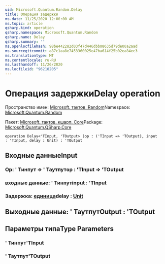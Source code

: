 ```yaml
---
uid: Microsoft.Quantum.Random.Delay
title: Операция задержки
ms.date: 11/25/2020 12:00:00 AM
ms.topic: article
qsharp.kind: operation
qsharp.namespace: Microsoft.Quantum.Random
qsharp.name: Delay
qsharp.summary: ''
ms.openlocfilehash: 98be442282d03f47d446dbb08635d79de00a2aad
ms.sourcegitcommit: a87c1aa8e7453360025e47ba614f25b02ea84ec3
ms.translationtype: MT
ms.contentlocale: ru-RU
ms.lasthandoff: 11/26/2020
ms.locfileid: "96210205"
---
```

# <a name="delay-operation"></a><span data-ttu-id="46cfa-102">Операция задержки</span><span class="sxs-lookup"><span data-stu-id="46cfa-102">Delay operation</span></span>

<span data-ttu-id="46cfa-103">Пространство имен: [Microsoft. тактов. Random](xref:Microsoft.Quantum.Random)</span><span class="sxs-lookup"><span data-stu-id="46cfa-103">Namespace: [Microsoft.Quantum.Random](xref:Microsoft.Quantum.Random)</span></span>

<span data-ttu-id="46cfa-104">Пакет: [Microsoft. тактов. кшарп. Core](https://nuget.org/packages/Microsoft.Quantum.QSharp.Core)</span><span class="sxs-lookup"><span data-stu-id="46cfa-104">Package: [Microsoft.Quantum.QSharp.Core](https://nuget.org/packages/Microsoft.Quantum.QSharp.Core)</span></span>




```qsharp
operation Delay<'TInput, 'TOutput> (op : ('TInput => 'TOutput), input : 'TInput, delay : Unit) : 'TOutput
```


## <a name="input"></a><span data-ttu-id="46cfa-105">Входные данные</span><span class="sxs-lookup"><span data-stu-id="46cfa-105">Input</span></span>

### <a name="op--tinput--toutput"></a><span data-ttu-id="46cfa-106">Op: ' Тинпут => ' Таутпут</span><span class="sxs-lookup"><span data-stu-id="46cfa-106">op : 'TInput => 'TOutput</span></span> 




### <a name="input--tinput"></a><span data-ttu-id="46cfa-107">входные данные: ' Тинпут</span><span class="sxs-lookup"><span data-stu-id="46cfa-107">input : 'TInput</span></span>




### <a name="delay--unit"></a><span data-ttu-id="46cfa-108">Задержка: [единица](xref:microsoft.quantum.lang-ref.unit)</span><span class="sxs-lookup"><span data-stu-id="46cfa-108">delay : [Unit](xref:microsoft.quantum.lang-ref.unit)</span></span>





## <a name="output--toutput"></a><span data-ttu-id="46cfa-109">Выходные данные: ' Таутпут</span><span class="sxs-lookup"><span data-stu-id="46cfa-109">Output : 'TOutput</span></span>



## <a name="type-parameters"></a><span data-ttu-id="46cfa-110">Параметры типа</span><span class="sxs-lookup"><span data-stu-id="46cfa-110">Type Parameters</span></span>

### <a name="tinput"></a><span data-ttu-id="46cfa-111">' Тинпут</span><span class="sxs-lookup"><span data-stu-id="46cfa-111">'TInput</span></span>


### <a name="toutput"></a><span data-ttu-id="46cfa-112">' Таутпут</span><span class="sxs-lookup"><span data-stu-id="46cfa-112">'TOutput</span></span>


